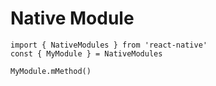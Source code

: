 # Native Module

```
import { NativeModules } from 'react-native'
const { MyModule } = NativeModules

MyModule.mMethod()
```
